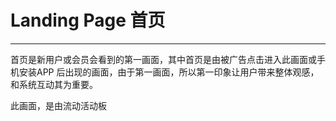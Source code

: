 # Landing Page 首页

---

首页是新用户或会员会看到的第一画面，其中首页是由被广告点击进入此画面或手机安装APP 后出现的画面，由于第一画面，所以第一印象让用户带来整体观感，和系统互动其为重要。

此画面，是由流动活动板

